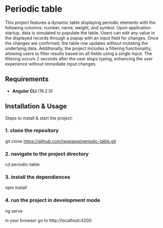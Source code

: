 # Periodic table 

This project features a dynamic table displaying periodic elements with the following columns: number, name, weight, and symbol. Upon application startup, data is simulated to populate the table. Users can edit any value in the displayed records through a popup with an input field for changes. Once the changes are confirmed, the table row updates without mutating the underlying data.
Additionally, the project includes a filtering functionality, allowing users to filter results based on all fields using a single input. The filtering occurs 2 seconds after the user stops typing, enhancing the user experience without immediate input changes.

## Requirements

- **Angular CLI** (18.2.0)

## Installation & Usage

Steps to install & start the project:

### 1. clone the repository
git clone https://github.com/iwonaive/periodic-table.git

### 2. navigate to the project directory
cd periodic-table

### 3. install the dependiences
npm install

### 4. run the project in development mode
ng serve

in your browser go to http://localhost:4200
